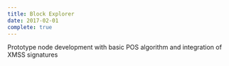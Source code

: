 ```yaml
---
title: Block Explorer
date: 2017-02-01
complete: true
---
```


Prototype node development with basic POS algorithm and integration of XMSS signatures
